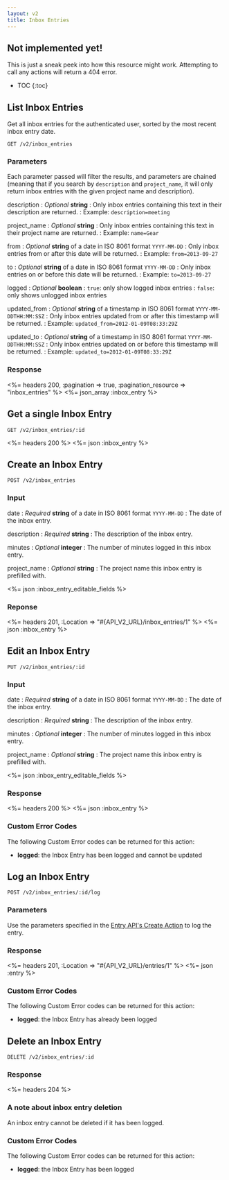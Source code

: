 ```yaml
---
layout: v2
title: Inbox Entries
---
```


<div class="note warning sticky">
 <h2>Not implemented yet!</h2>
 <p>This is just a sneak peek into how this resource might work. Attempting to call any actions will return a 404 error.</p>
</div>

* TOC
{:toc}

## List Inbox Entries

Get all inbox entries for the authenticated user, sorted by the most recent inbox entry date.

~~~
GET /v2/inbox_entries
~~~

### Parameters

Each parameter passed will filter the results, and parameters are chained (meaning that if you search by `description` and `project_name`, it will only return inbox entries with the given project name and description).

description
: *Optional* **string**
: Only inbox entries containing this text in their description are returned.
: Example: `description=meeting`

project_name
: *Optional* **string**
: Only inbox entries containing this text in their project name are returned.
: Example: `name=Gear`

from
: *Optional* **string** of a date in ISO 8061 format `YYYY-MM-DD`
: Only inbox entries from or after this date will be returned.
: Example: `from=2013-09-27`

to
: *Optional* **string** of a date in ISO 8061 format `YYYY-MM-DD`
: Only inbox entries on or before this date will be returned.
: Example: `to=2013-09-27`

logged
: *Optional* **boolean**
: `true`: only show logged inbox entries
: `false`: only shows unlogged inbox entries

updated_from
: *Optional* **string** of a timestamp in ISO 8061 format `YYYY-MM-DDTHH:MM:SSZ`
: Only inbox entries updated from or after this timestamp will be returned.
: Example: `updated_from=2012-01-09T08:33:29Z`

updated_to
: *Optional* **string** of a timestamp in ISO 8061 format `YYYY-MM-DDTHH:MM:SSZ`
: Only inbox entries updated on or before this timestamp will be returned.
: Example: `updated_to=2012-01-09T08:33:29Z`

### Response

<%= headers 200, :pagination => true, :pagination_resource => "inbox_entries" %>
<%= json_array :inbox_entry %>

## Get a single Inbox Entry

~~~
GET /v2/inbox_entries/:id
~~~

<%= headers 200 %>
<%= json :inbox_entry %>

## Create an Inbox Entry

~~~
POST /v2/inbox_entries
~~~

### Input

date
: *Required* **string** of a date in ISO 8061 format `YYYY-MM-DD`
: The date of the inbox entry.

description
: *Required* **string**
: The description of the inbox entry.

minutes
: *Optional* **integer**
: The number of minutes logged in this inbox entry.

project_name
: *Optional* **string**
: The project name this inbox entry is prefilled with.

<%= json :inbox_entry_editable_fields %>

### Reponse

<%= headers 201, :Location => "#{API_V2_URL}/inbox_entries/1" %>
<%= json :inbox_entry %>

## Edit an Inbox Entry

~~~
PUT /v2/inbox_entries/:id
~~~

### Input

date
: *Required* **string** of a date in ISO 8061 format `YYYY-MM-DD`
: The date of the inbox entry.

description
: *Required* **string**
: The description of the inbox entry.

minutes
: *Optional* **integer**
: The number of minutes logged in this inbox entry.

project_name
: *Optional* **string**
: The project name this inbox entry is prefilled with.

<%= json :inbox_entry_editable_fields %>

### Response

<%= headers 200 %>
<%= json :inbox_entry %>

### Custom Error Codes

The following Custom Error codes can be returned for this action:

* **logged**: the Inbox Entry has been logged and cannot be updated

## Log an Inbox Entry

~~~
POST /v2/inbox_entries/:id/log
~~~

### Parameters

Use the parameters specified in the [Entry API's Create Action](/v2/entries/index.html#create-an-entry) to log the entry.

### Response

<%= headers 201, :Location => "#{API_V2_URL}/entries/1" %>
<%= json :entry %>

### Custom Error Codes

The following Custom Error codes can be returned for this action:

* **logged**: the Inbox Entry has already been logged

## Delete an Inbox Entry

~~~
DELETE /v2/inbox_entries/:id
~~~

### Response

<%= headers 204 %>

### A note about inbox entry deletion

An inbox entry cannot be deleted if it has been logged.

### Custom Error Codes

The following Custom Error codes can be returned for this action:

* **logged**: the Inbox Entry has been logged